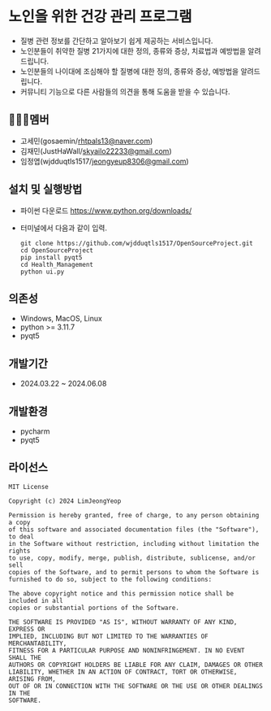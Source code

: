 # 노인을 위한 건강 관리 프로그램
- 질병 관련 정보를 간단하고 알아보기 쉽게 제공하는 서비스입니다.
- 노인분들이 취약한 질병 21가지에 대한 정의, 종류와 증상, 치료법과 예방법을 알려드립니다.
- 노인분들의 나이대에 조심해야 할 질병에 대한 정의, 종류와 증상, 예방법을 알려드립니다.
- 커뮤니티 기능으로 다른 사람들의 의견을 통해 도움을 받을 수 있습니다.


## 🧑‍🤝‍🧑멤버
- 고세민(gosaemin/rhtpals13@naver.com)
- 김재민(JustHaWall/skyailo22233@gmail.com)
- 임정엽(wjdduqtls1517/jeongyeup8306@gmail.com)

## 설치 및 실행방법
- 파이썬 다운로드 <https://www.python.org/downloads/>
- 터미널에서 다음과 같이 입력.
  
      git clone https://github.com/wjdduqtls1517/OpenSourceProject.git
      cd OpenSourceProject
      pip install pyqt5
      cd Health_Management
      python ui.py
    
## 의존성
- Windows, MacOS, Linux
- python >= 3.11.7
- pyqt5

## 개발기간
- 2024.03.22  ~ 2024.06.08

## 개발환경
- pycharm
- pyqt5

## 라이선스

    MIT License

    Copyright (c) 2024 LimJeongYeop

    Permission is hereby granted, free of charge, to any person obtaining a copy
    of this software and associated documentation files (the "Software"), to deal
    in the Software without restriction, including without limitation the rights
    to use, copy, modify, merge, publish, distribute, sublicense, and/or sell
    copies of the Software, and to permit persons to whom the Software is
    furnished to do so, subject to the following conditions:
    
    The above copyright notice and this permission notice shall be included in all
    copies or substantial portions of the Software.
    
    THE SOFTWARE IS PROVIDED "AS IS", WITHOUT WARRANTY OF ANY KIND, EXPRESS OR 
    IMPLIED, INCLUDING BUT NOT LIMITED TO THE WARRANTIES OF MERCHANTABILITY,
    FITNESS FOR A PARTICULAR PURPOSE AND NONINFRINGEMENT. IN NO EVENT SHALL THE
    AUTHORS OR COPYRIGHT HOLDERS BE LIABLE FOR ANY CLAIM, DAMAGES OR OTHER
    LIABILITY, WHETHER IN AN ACTION OF CONTRACT, TORT OR OTHERWISE, ARISING FROM,
    OUT OF OR IN CONNECTION WITH THE SOFTWARE OR THE USE OR OTHER DEALINGS IN THE
    SOFTWARE.
